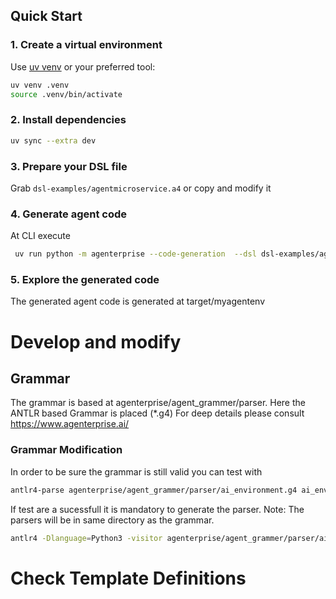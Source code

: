 ## Quick Start

### 1. Create a virtual environment

Use [uv venv](https://github.com/astral-sh/uv) or your preferred tool:

```bash
uv venv .venv
source .venv/bin/activate
```

### 2. Install dependencies

```bash
uv sync --extra dev
```

### 3. Prepare your DSL file

Grab `dsl-examples/agentmicroservice.a4` or copy and modify it

### 4. Generate agent code

At CLI execute
```bash
 uv run python -m agenterprise --code-generation  --dsl dsl-examples/agentmicroservice-githubtemplates.dsl  --target target/myagentenv  
```

### 5. Explore the generated code

The generated agent code is generated at target/myagentenv  

# Develop and modify
## Grammar

The grammar is based at agenterprise/agent_grammer/parser. Here the ANTLR based Grammar is placed (*.g4)
For deep details please consult https://www.agenterprise.ai/

### Grammar Modification 
In order to be sure the grammar is still valid you can test with 
```bash
antlr4-parse agenterprise/agent_grammer/parser/ai_environment.g4 ai_envDef dsl-examples/agentmicroservice-githubtemplates.dsl 
```
If test are a sucessfull it is mandatory to generate the parser. 
Note: The parsers will be in same directory as the grammar. 
```bash
antlr4 -Dlanguage=Python3 -visitor agenterprise/agent_grammer/parser/ai_environment.g4
```

# Check Template Definitions
